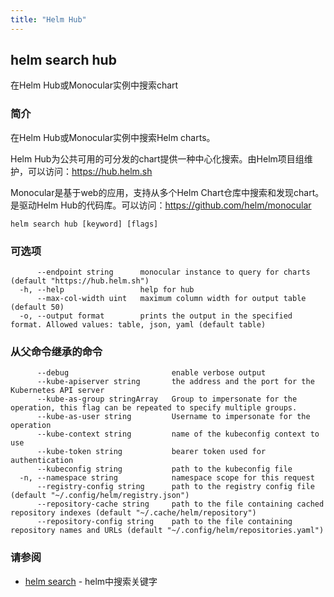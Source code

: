 ```yaml
---
title: "Helm Hub"
---
```


## helm search hub

在Helm Hub或Monocular实例中搜索chart

### 简介

在Helm Hub或Monocular实例中搜索Helm charts。

Helm Hub为公共可用的可分发的chart提供一种中心化搜索。由Helm项目组维护，可以访问：https://hub.helm.sh

Monocular是基于web的应用，支持从多个Helm Chart仓库中搜索和发现chart。是驱动Helm
Hub的代码库。可以访问：https://github.com/helm/monocular

```shell
helm search hub [keyword] [flags]
```

### 可选项

```shell
      --endpoint string      monocular instance to query for charts (default "https://hub.helm.sh")
  -h, --help                 help for hub
      --max-col-width uint   maximum column width for output table (default 50)
  -o, --output format        prints the output in the specified format. Allowed values: table, json, yaml (default table)
```

### 从父命令继承的命令

```shell
      --debug                       enable verbose output
      --kube-apiserver string       the address and the port for the Kubernetes API server
      --kube-as-group stringArray   Group to impersonate for the operation, this flag can be repeated to specify multiple groups.
      --kube-as-user string         Username to impersonate for the operation
      --kube-context string         name of the kubeconfig context to use
      --kube-token string           bearer token used for authentication
      --kubeconfig string           path to the kubeconfig file
  -n, --namespace string            namespace scope for this request
      --registry-config string      path to the registry config file (default "~/.config/helm/registry.json")
      --repository-cache string     path to the file containing cached repository indexes (default "~/.cache/helm/repository")
      --repository-config string    path to the file containing repository names and URLs (default "~/.config/helm/repositories.yaml")
```

### 请参阅

* [helm search](helm_search.md) - helm中搜索关键字
